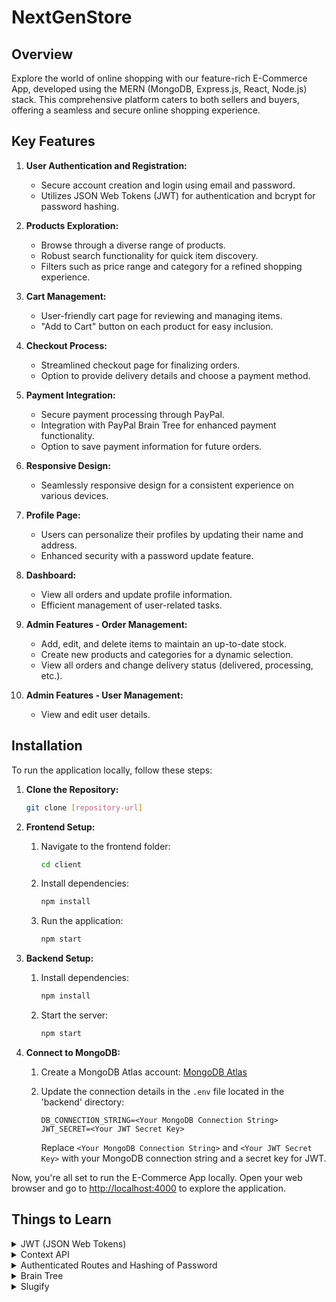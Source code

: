 # NextGenStore

## Overview

Explore the world of online shopping with our feature-rich E-Commerce App, developed using the MERN (MongoDB, Express.js, React, Node.js) stack. This comprehensive platform caters to both sellers and buyers, offering a seamless and secure online shopping experience.

## Key Features

1. **User Authentication and Registration:**
   - Secure account creation and login using email and password.
   - Utilizes JSON Web Tokens (JWT) for authentication and bcrypt for password hashing.

2. **Products Exploration:**
   - Browse through a diverse range of products.
   - Robust search functionality for quick item discovery.
   - Filters such as price range and category for a refined shopping experience.

3. **Cart Management:**
   - User-friendly cart page for reviewing and managing items.
   - "Add to Cart" button on each product for easy inclusion.

4. **Checkout Process:**
   - Streamlined checkout page for finalizing orders.
   - Option to provide delivery details and choose a payment method.

5. **Payment Integration:**
   - Secure payment processing through PayPal.
   - Integration with PayPal Brain Tree for enhanced payment functionality.
   - Option to save payment information for future orders.

6. **Responsive Design:**
   - Seamlessly responsive design for a consistent experience on various devices.

7. **Profile Page:**
   - Users can personalize their profiles by updating their name and address.
   - Enhanced security with a password update feature.

8. **Dashboard:**
   - View all orders and update profile information.
   - Efficient management of user-related tasks.

9. **Admin Features - Order Management:**
   - Add, edit, and delete items to maintain an up-to-date stock.
   - Create new products and categories for a dynamic selection.
   - View all orders and change delivery status (delivered, processing, etc.).

10. **Admin Features - User Management:**
    - View and edit user details.

## Installation

To run the application locally, follow these steps:

1. **Clone the Repository:**

    ```bash
    git clone [repository-url]
    ```

2. **Frontend Setup:**

    1. Navigate to the frontend folder:

        ```bash
        cd client
        ```

    2. Install dependencies:

        ```bash
        npm install
        ```

    3. Run the application:

        ```bash
        npm start
        ```

3. **Backend Setup:**

    1. Install dependencies:

        ```bash
        npm install
        ```

    2. Start the server:

        ```bash
        npm start
        ```

4. **Connect to MongoDB:**

    1. Create a MongoDB Atlas account: [MongoDB Atlas](https://www.mongodb.com/cloud/atlas)
    2. Update the connection details in the `.env` file located in the 'backend' directory:

        ```env
        DB_CONNECTION_STRING=<Your MongoDB Connection String>
        JWT_SECRET=<Your JWT Secret Key>
        ```

        Replace `<Your MongoDB Connection String>` and `<Your JWT Secret Key>` with your MongoDB connection string and a secret key for JWT.

Now, you're all set to run the E-Commerce App locally. Open your web browser and go to [http://localhost:4000](http://localhost:4000) to explore the application.
## Things to Learn

<details>
  <summary>JWT (JSON Web Tokens)</summary>
  
  - **Concept of JWT:**
    - Understand the structure and purpose of JSON Web Tokens (JWT) in the context of web applications.
    
  - **Secure User Authentication:**
    - Learn how JWT is used for secure user authentication, including the generation, verification, and decoding of tokens.

</details>

<details>
  <summary>Context API</summary>
  
  - **State Management:**
    - Understand the role of the Context API in managing global state within a React application.
    
  - **Data Propagation:**
    - Explore how the Context API facilitates the propagation of data to components without the need for prop drilling.

</details>

<details>
  <summary>Authenticated Routes and Hashing of Password</summary>
  
  - **Authenticated Routes:**
    - Learn how to implement authenticated routes to restrict access to certain parts of a web application based on user authentication.

  - **Hashing of Password:**
    - Explore the importance of password hashing for security and learn how to implement password hashing in a web application.

</details>

<details>
  <summary>Brain Tree</summary>
  
  - **Payment Processing:**
    - Understand how Brain Tree can be integrated into web applications for secure and reliable payment processing.

  - **Payment Gateway Integration:**
    - Learn the steps involved in integrating Brain Tree as a payment gateway in your application.

</details>

<details>
  <summary>Slugify</summary>
  
  - **URL Slug Creation:**
    - Explore the concept of slugify and how it is used to generate URL-friendly slugs from user-provided content.

  - **SEO-Friendly URLs:**
    - Understand the importance of creating SEO-friendly URLs using slugify for better search engine optimization.

</details>

